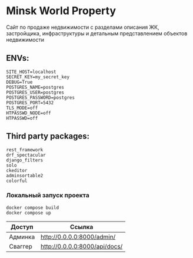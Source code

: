 # Minsk World Property

Сайт по продаже недвижимости с разделами описания ЖК, застройщика, инфраструктуры и детальным
представлением объектов недвижимости

## ENVs:
```
SITE_HOST=localhost
SECRET_KEY=my_secret_key
DEBUG=True
POSTGRES_NAME=postgres
POSTGRES_USER=postgres
POSTGRES_PASSWORD=postgres
POSTGRES_PORT=5432
TLS_MODE=off
HTPASSWD_NODE=off
HTPASSWD=off
```

## Third party packages:
```
rest_framework
drf_spectacular
django_filters
solo
ckeditor
adminsortable2
colorful
```

### Локальный запуск проекта 
```shell
docker compose build
docker compose up
```

| Доступ  | Ссылка                        |
|---------|-------------------------------|
| Админка | http://0.0.0.0:8000/admin/    |
| Сваггер | http://0.0.0.0:8000/api/docs/ |


